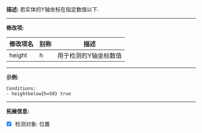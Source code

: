 **描述:** 若实体的Y轴坐标在指定数值以下.

---

**修改项:**

| 修改项名  | 别称           | 描述                      |
| --------- | -------------- | ------------------------- |
| height | h | 用于检测的Y轴坐标数值 |

---

**示例:**

```
Conditions:
- heightbelow{h=50} true
```

---

**拓展信息:**

- [x] 检测对象: 位置